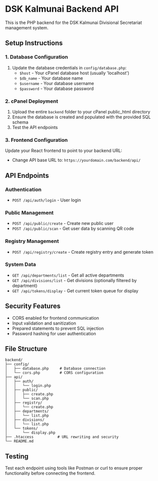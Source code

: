 
# DSK Kalmunai Backend API

This is the PHP backend for the DSK Kalmunai Divisional Secretariat management system.

## Setup Instructions

### 1. Database Configuration
1. Update the database credentials in `config/database.php`:
   - `$host` - Your cPanel database host (usually 'localhost')
   - `$db_name` - Your database name
   - `$username` - Your database username
   - `$password` - Your database password

### 2. cPanel Deployment
1. Upload the entire `backend` folder to your cPanel public_html directory
2. Ensure the database is created and populated with the provided SQL schema
3. Test the API endpoints

### 3. Frontend Configuration
Update your React frontend to point to your backend URL:
- Change API base URL to: `https://yourdomain.com/backend/api/`

## API Endpoints

### Authentication
- `POST /api/auth/login` - User login

### Public Management
- `POST /api/public/create` - Create new public user
- `POST /api/public/scan` - Get user data by scanning QR code

### Registry Management
- `POST /api/registry/create` - Create registry entry and generate token

### System Data
- `GET /api/departments/list` - Get all active departments
- `GET /api/divisions/list` - Get divisions (optionally filtered by department)
- `GET /api/tokens/display` - Get current token queue for display

## Security Features
- CORS enabled for frontend communication
- Input validation and sanitization
- Prepared statements to prevent SQL injection
- Password hashing for user authentication

## File Structure
```
backend/
├── config/
│   ├── database.php     # Database connection
│   └── cors.php         # CORS configuration
├── api/
│   ├── auth/
│   │   └── login.php
│   ├── public/
│   │   ├── create.php
│   │   └── scan.php
│   ├── registry/
│   │   └── create.php
│   ├── departments/
│   │   └── list.php
│   ├── divisions/
│   │   └── list.php
│   └── tokens/
│       └── display.php
├── .htaccess           # URL rewriting and security
└── README.md
```

## Testing
Test each endpoint using tools like Postman or curl to ensure proper functionality before connecting the frontend.
